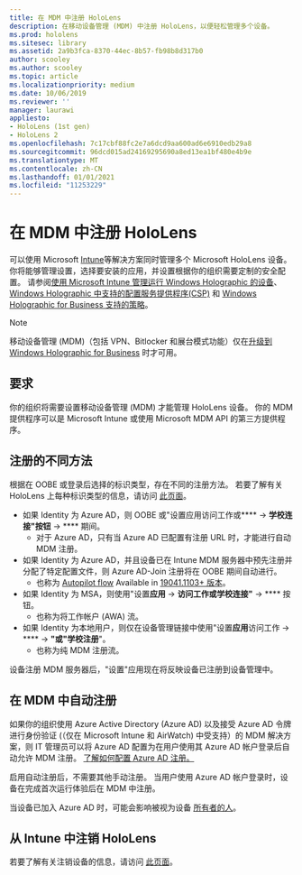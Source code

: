 ```yaml
---
title: 在 MDM 中注册 HoloLens
description: 在移动设备管理 (MDM) 中注册 HoloLens，以便轻松管理多个设备。
ms.prod: hololens
ms.sitesec: library
ms.assetid: 2a9b3fca-8370-44ec-8b57-fb98b8d317b0
author: scooley
ms.author: scooley
ms.topic: article
ms.localizationpriority: medium
ms.date: 10/06/2019
ms.reviewer: ''
manager: laurawi
appliesto:
- HoloLens (1st gen)
- HoloLens 2
ms.openlocfilehash: 7c17cbf88fc2e7a6dcd9aa600ad6e6910edb29a8
ms.sourcegitcommit: 96dcd015ad24169295690a8ed13ea1bf480e4b9e
ms.translationtype: MT
ms.contentlocale: zh-CN
ms.lasthandoff: 01/01/2021
ms.locfileid: "11253229"
---
```

# 在 MDM 中注册 HoloLens

可以使用 Microsoft [Intune](https://docs.microsoft.com/intune/windows-holographic-for-business)等解决方案同时管理多个 Microsoft HoloLens 设备。 你将能够管理设置，选择要安装的应用，并设置根据你的组织需要定制的安全配置。 请参阅[使用 Microsoft Intune 管理运行 Windows Holographic 的设备](https://docs.microsoft.com/intune/windows-holographic-for-business)、[Windows Holographic 中支持的配置服务提供程序(CSP)](https://msdn.microsoft.com/windows/hardware/commercialize/customize/mdm/configuration-service-provider-reference#hololens) 和 [Windows Holographic for Business 支持的策略](https://msdn.microsoft.com/windows/hardware/commercialize/customize/mdm/policy-configuration-service-provider#hololenspolicies)。

> [!NOTE]
> 移动设备管理 (MDM)（包括 VPN、Bitlocker 和展台模式功能）仅在[升级到 Windows Holographic for Business](hololens1-upgrade-enterprise.md) 时才可用。

## 要求

 你的组织将需要设置移动设备管理 (MDM) 才能管理 HoloLens 设备。 你的 MDM 提供程序可以是 Microsoft Intune 或使用 Microsoft MDM API 的第三方提供程序。
 
## 注册的不同方法

根据在 OOBE 或登录后选择的标识类型，存在不同的注册方法。 若要了解有关 HoloLens 上每种标识类型的信息，请访问 [此页面](hololens-identity.md)。

- 如果 Identity 为 Azure AD，则 OOBE 或"设置应用访问工作或****  ->  **学校连接"按钮**  ->  **** 期间。
    - 对于 Azure AD，只有当 Azure AD 已配置有注册 URL 时，才能进行自动 MDM 注册。
- 如果 Identity 为 Azure AD，并且设备已在 Intune MDM 服务器中预先注册并分配了特定配置文件，则 Azure AD-Join 注册将在 OOBE 期间自动进行。
    - 也称为 [Autopilot flow](hololens2-autopilot.md) Available in [19041.1103+ 版本](hololens-release-notes.md#windows-holographic-version-2004)。
- 如果 Identity 为 MSA，则使用"设置**应用**  ->  **访问工作或学校连接"**  ->  **** 按钮。
    - 也称为将工作帐户 (AWA) 流。
- 如果 Identity 为本地用户，则仅在设备管理链接中使用"设置**应用**访问工作  ->  ****  ->  **"或"学校注册**"。
    - 也称为纯 MDM 注册流。

设备注册 MDM 服务器后，"设置"应用现在将反映设备已注册到设备管理中。

## 在 MDM 中自动注册

如果你的组织使用 Azure Active Directory (Azure AD) 以及接受 Azure AD 令牌进行身份验证 (（仅在 Microsoft Intune 和 AirWatch) 中受支持）的 MDM 解决方案，则 IT 管理员可以将 Azure AD 配置为在用户使用其 Azure AD 帐户登录后自动允许 MDM 注册。 [了解如何配置 Azure AD 注册。](https://docs.microsoft.com/mem/intune/enrollment/windows-enroll#enable-windows-10-automatic-enrollment)

启用自动注册后，不需要其他手动注册。 当用户使用 Azure AD 帐户登录时，设备在完成首次运行体验后在 MDM 中注册。

当设备已加入 Azure AD 时，可能会影响被视为设备 [所有者的人](security-adminless-os.md#device-owner)。

## 从 Intune 中注销 HoloLens

若要了解有关注销设备的信息，请访问 [此页面](https://docs.microsoft.com/windows/client-management/mdm/disconnecting-from-mdm-unenrollment)。 

